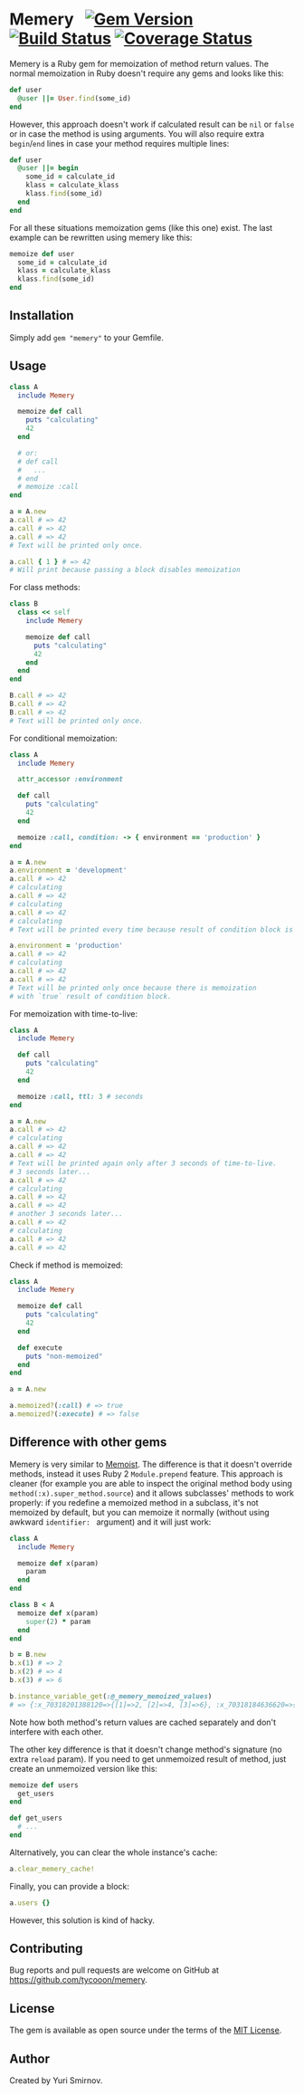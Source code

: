 # Memery   [![Gem Version](https://badge.fury.io/rb/memery.svg)](https://badge.fury.io/rb/memery) [![Build Status](https://travis-ci.org/tycooon/memery.svg?branch=master)](https://travis-ci.org/tycooon/memery) [![Coverage Status](https://coveralls.io/repos/github/tycooon/memery/badge.svg?branch=master)](https://coveralls.io/github/tycooon/memery?branch=master)

Memery is a Ruby gem for memoization of method return values. The normal memoization in Ruby doesn't require any gems and looks like this:

```ruby
def user
  @user ||= User.find(some_id)
end
```

However, this approach doesn't work if calculated result can be `nil` or `false` or in case the method is using arguments. You will also require extra `begin`/`end` lines in case your method requires multiple lines:

```ruby
def user
  @user ||= begin
    some_id = calculate_id
    klass = calculate_klass
    klass.find(some_id)
  end
end
```

For all these situations memoization gems (like this one) exist. The last example can be rewritten using memery like this:

```ruby
memoize def user
  some_id = calculate_id
  klass = calculate_klass
  klass.find(some_id)
end
```

## Installation

Simply add `gem "memery"` to your Gemfile.

## Usage

```ruby
class A
  include Memery

  memoize def call
    puts "calculating"
    42
  end

  # or:
  # def call
  #   ...
  # end
  # memoize :call
end

a = A.new
a.call # => 42
a.call # => 42
a.call # => 42
# Text will be printed only once.

a.call { 1 } # => 42
# Will print because passing a block disables memoization
```

For class methods:

```ruby
class B
  class << self
    include Memery

    memoize def call
      puts "calculating"
      42
    end
  end
end

B.call # => 42
B.call # => 42
B.call # => 42
# Text will be printed only once.
```

For conditional memoization:

```ruby
class A
  include Memery

  attr_accessor :environment

  def call
    puts "calculating"
    42
  end

  memoize :call, condition: -> { environment == 'production' }
end

a = A.new
a.environment = 'development'
a.call # => 42
# calculating
a.call # => 42
# calculating
a.call # => 42
# calculating
# Text will be printed every time because result of condition block is `false`.

a.environment = 'production'
a.call # => 42
# calculating
a.call # => 42
a.call # => 42
# Text will be printed only once because there is memoization
# with `true` result of condition block.
```

For memoization with time-to-live:

```ruby
class A
  include Memery

  def call
    puts "calculating"
    42
  end

  memoize :call, ttl: 3 # seconds
end

a = A.new
a.call # => 42
# calculating
a.call # => 42
a.call # => 42
# Text will be printed again only after 3 seconds of time-to-live.
# 3 seconds later...
a.call # => 42
# calculating
a.call # => 42
a.call # => 42
# another 3 seconds later...
a.call # => 42
# calculating
a.call # => 42
a.call # => 42
```

Check if method is memoized:

```ruby
class A
  include Memery

  memoize def call
    puts "calculating"
    42
  end

  def execute
    puts "non-memoized"
  end
end

a = A.new

a.memoized?(:call) # => true
a.memoized?(:execute) # => false
```

## Difference with other gems
Memery is very similar to [Memoist](https://github.com/matthewrudy/memoist). The difference is that it doesn't override methods, instead it uses Ruby 2 `Module.prepend` feature. This approach is cleaner (for example you are able to inspect the original method body using `method(:x).super_method.source`) and it allows subclasses' methods to work properly: if you redefine a memoized method in a subclass, it's not memoized by default, but you can memoize it normally (without using awkward `identifier: ` argument) and it will just work:

```ruby
class A
  include Memery

  memoize def x(param)
    param
  end
end

class B < A
  memoize def x(param)
    super(2) * param
  end
end

b = B.new
b.x(1) # => 2
b.x(2) # => 4
b.x(3) # => 6

b.instance_variable_get(:@_memery_memoized_values)
# => {:x_70318201388120=>{[1]=>2, [2]=>4, [3]=>6}, :x_70318184636620=>{[2]=>2}}
```

Note how both method's return values are cached separately and don't interfere with each other.

The other key difference is that it doesn't change method's signature (no extra `reload` param). If you need to get unmemoized result of method, just create an unmemoized version like this:

```ruby
memoize def users
  get_users
end

def get_users
  # ...
end
```

Alternatively, you can clear the whole instance's cache:

```ruby
a.clear_memery_cache!
```

Finally, you can provide a block:

```ruby
a.users {}
```

However, this solution is kind of hacky.

## Contributing

Bug reports and pull requests are welcome on GitHub at https://github.com/tycooon/memery.

## License

The gem is available as open source under the terms of the [MIT License](https://opensource.org/licenses/MIT).

## Author

Created by Yuri Smirnov.
